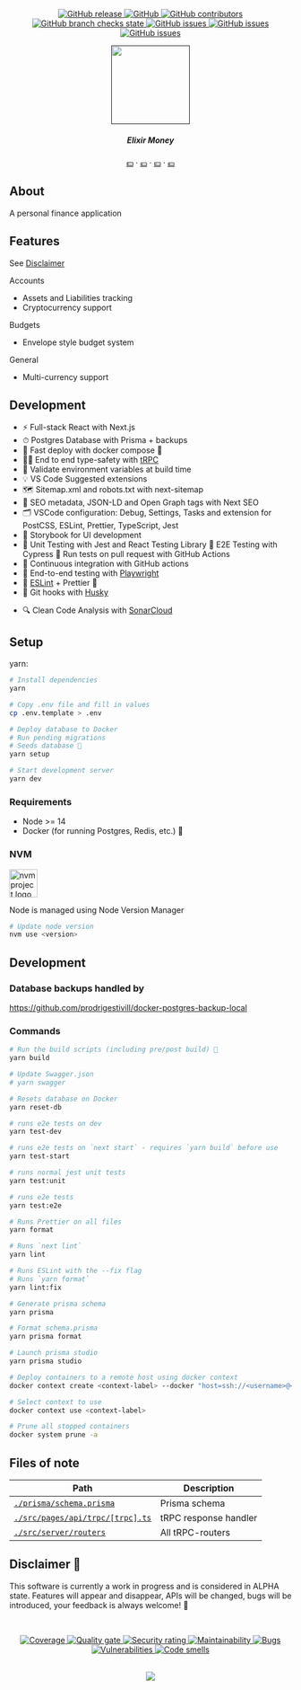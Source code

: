 <p align="center">
    <a href="https://github.com/HarrisFauntleroy/elixir.money/releases">
        <img alt="GitHub release" src="https://img.shields.io/github/package-json/v/HarrisFauntleroy/nextjs-starter?&style=for-the-badge">
    </a>
    <a href="/LICENSE">
        <img alt="GitHub" src="https://img.shields.io/github/license/HarrisFauntleroy/elixir.money?&style=for-the-badge">
    </a>
    <a href="https://github.com/HarrisFauntleroy/elixir.money/graphs/contributors">
        <img alt="GitHub contributors" src="https://img.shields.io/github/contributors-anon/HarrisFauntleroy/elixir.money?&style=for-the-badge">
    </a>
    <a href="https://github.com/HarrisFauntleroy/elixir.money/actions">
        <img alt="GitHub branch checks state" src="https://img.shields.io/github/checks-status/HarrisFauntleroy/elixir.money/main?&style=for-the-badge">
    </a>
    <a href="https://github.com/HarrisFauntleroy/elixir.money/issues?q=is%3Aopen+is%3Aissue">
        <img alt="GitHub issues" src="https://img.shields.io/github/issues/HarrisFauntleroy/elixir.money?&style=for-the-badge">
    </a>
		    <a href="https://github.com/HarrisFauntleroy/elixir.money/issues?q=is%3Aopen+is%3Aissue">
        <img alt="GitHub issues" src="https://img.shields.io/github/last-commit/HarrisFauntleroy/elixir.money?&style=for-the-badge">
    </a>
        </a>
		    <a href="https://github.com/HarrisFauntleroy/elixir.money/issues?q=is%3Aopen+is%3Aissue">
        <img alt="GitHub issues" src="https://img.shields.io/github/commit-activity/w/HarrisFauntleroy/elixir.money?&style=for-the-badge">
    </a>
</p>

<!-- [![unit-test](https://github.com/HarrisFauntleroy/elixir.money/actions/workflows/unit.yaml/badge.svg)](https://github.com/HarrisFauntleroy/elixir.money/actions/workflows/unit.yaml)

[![e2e-test](https://github.com/HarrisFauntleroy/elixir.money/actions/workflows/e2e.yml/badge.svg)](https://github.com/HarrisFauntleroy/elixir.money/actions/workflows/e2e.yml) -->

<div align="center">
    <a href="">
        <img src="https://github.com/HarrisFauntleroy/elixir.money/blob/main/public/images/logo.png?raw=true" alt="" height="140" />
    </a>
    <h5 align="center">
        Elixir Money
    </h5>
    <p align="center">
        <a target="_blank" href="">💵</a>
          &middot;
        <a target="_blank" href="">💷</a>
          &middot;
        <a target="_blank" href="">💴</a>
          &middot;
        <a target="_blank" href="">💶</a>
    </p>
</div>

## **About**

A personal finance application

## **Features**

See [Disclaimer](#disclaimer-🚨)

Accounts

<ul>
  <li>Assets and Liabilities tracking</li>
  <li>Cryptocurrency support</li>
</ul>

Budgets

<ul>
  <li>Envelope style budget system</li>
</ul>

General

<ul>
  <li>Multi-currency support</li>
</ul>

## **Development**

- ⚡ Full-stack React with Next.js
- ⏱ Postgres Database with Prisma + backups
- 🚀 Fast deploy with docker compose 🐳
- 🧙‍♂️ End to end type-safety with [tRPC](https://trpc.io)
- 🔐 Validate environment variables at build time
- 💡 VS Code Suggested extensions
- 🗺️ Sitemap.xml and robots.txt with next-sitemap
- 🤖 SEO metadata, JSON-LD and Open Graph tags with Next SEO
- 🗂 VSCode configuration: Debug, Settings, Tasks and extension for PostCSS, ESLint, Prettier, TypeScript, Jest
- 🎉 Storybook for UI development
- 🦺 Unit Testing with Jest and React Testing Library
  🧪 E2E Testing with Cypress
  👷 Run tests on pull request with GitHub Actions
- 💖 Continuous integration with GitHub actions
- 🧪 End-to-end testing with [Playwright](https://playwright.dev/)
- 🎨 [ESLint](https://eslint.org) + Prettier 💅
- 🐶 Git hooks with [Husky](https://www.npmjs.com/package/husky)
<!-- - 📜 Automatic API documentation [(Swagger)](https://swagger.io/solutions/api-documentation/) -->
- 🔍 Clean Code Analysis with [SonarCloud](https://sonarcloud.io)

## Setup

yarn:

```sh
# Install dependencies
yarn

# Copy .env file and fill in values
cp .env.template > .env

# Deploy database to Docker
# Run pending migrations
# Seeds database 🌱
yarn setup

# Start development server
yarn dev
```

### Requirements

- Node >= 14
- Docker (for running Postgres, Redis, etc.) 🐳

### NVM

<a href="https://github.com/nvm-sh/logos"><img alt="nvm project logo" src="https://raw.githubusercontent.com/nvm-sh/logos/HEAD/nvm-logo-color.svg" height="50" /></a>

Node is managed using Node Version Manager

```sh
# Update node version
nvm use <version>
```

## Development

### Database backups handled by

https://github.com/prodrigestivill/docker-postgres-backup-local

### Commands

```sh
# Run the build scripts (including pre/post build) 🔨
yarn build

# Update Swagger.json
# yarn swagger

# Resets database on Docker
yarn reset-db

# runs e2e tests on dev
yarn test-dev

# runs e2e tests on `next start` - requires `yarn build` before use
yarn test-start

# runs normal jest unit tests
yarn test:unit

# runs e2e tests
yarn test:e2e

# Runs Prettier on all files
yarn format

# Runs `next lint`
yarn lint

# Runs ESLint with the --fix flag
# Runs `yarn format`
yarn lint:fix

# Generate prisma schema
yarn prisma

# Format schema.prisma
yarn prisma format

# Launch prisma studio
yarn prisma studio

# Deploy containers to a remote host using docker context
docker context create <context-label> --docker "host=ssh://<username>@<address>"

# Select context to use
docker context use <context-label>

# Prune all stopped containers
docker system prune -a
```

## Files of note

<table>
  <thead>
    <tr>
      <th>Path</th>
      <th>Description</th>
    </tr>
  </thead>
  <tbody>
    <tr>
      <td><a href="./prisma/schema.prisma"><code>./prisma/schema.prisma</code></a></td>
      <td>Prisma schema</td>
    </tr>
    <tr>
      <td><a href="./src/pages/api/trpc/[trpc].ts"><code>./src/pages/api/trpc/[trpc].ts</code></a></td>
      <td>tRPC response handler</td>
    </tr>
    <tr>
      <td><a href="./src/server/routers"><code>./src/server/routers</code></a></td>
      <td>All tRPC-routers</td>
    </tr>
  </tbody>
</table>

<!-- DISCLAIMER -->

## Disclaimer 🚨

This software is currently a work in progress and is considered in ALPHA state. Features will appear and disappear, APIs will be changed, bugs will be introduced, your feedback is always welcome! 🚧

<br />

<p align="center">
	<a href="https://sonarcloud.io/summary/new_code?id=HarrisFauntleroy_elixir.money">
	    <img alt="Coverage" src="https://sonarcloud.io/api/project_badges/measure?project=HarrisFauntleroy_elixir.money&metric=coverage">
	</a>
	<a href="https://sonarcloud.io/summary/new_code?id=HarrisFauntleroy_elixir.money">
	    <img alt="Quality gate" src="https://sonarcloud.io/api/project_badges/measure?project=HarrisFauntleroy_elixir.money&metric=alert_status">
	</a>
	<a href="https://sonarcloud.io/summary/new_code?id=HarrisFauntleroy_elixir.money">
	    <img alt="Security rating" src="https://sonarcloud.io/api/project_badges/measure?project=HarrisFauntleroy_elixir.money&metric=security_rating">
	</a>
	<a href="https://sonarcloud.io/summary/new_code?id=HarrisFauntleroy_elixir.money">
	    <img alt="Maintainability" src="https://sonarcloud.io/api/project_badges/measure?project=HarrisFauntleroy_elixir.money&metric=sqale_rating">
	</a>
	<a href="https://sonarcloud.io/summary/new_code?id=HarrisFauntleroy_flower-shop ">
	    <img alt="Bugs" src="https://sonarcloud.io/api/project_badges/measure?project=HarrisFauntleroy_flower-shop&metric=bugs">
	</a>
	<a href="https://sonarcloud.io/summary/new_code?id=HarrisFauntleroy_flower-shop">
	    <img alt="Vulnerabilities" src="https://sonarcloud.io/api/project_badges/measure?project=HarrisFauntleroy_elixir.money&metric=vulnerabilities">
	</a>
	<a href="https://sonarcloud.io/summary/new_code?id=HarrisFauntleroy_elixir.money">
	    <img alt="Code smells" src="https://sonarcloud.io/api/project_badges/measure?project=HarrisFauntleroy_elixir.money&metric=code_smells">
	</a>
</p>

<br />

<div align="center">
    <img src="https://forthebadge.com/images/badges/built-with-love.svg" />
</div>
